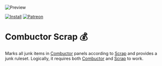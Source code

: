 ![Preview](http://jaliborc.com/images/addons/large/combuctor/scrap.jpg)


[![Install](http://img.shields.io/badge/install-twitch-blueviolet)](https://www.curseforge.com/wow/addons/combuctor-scrap/files)
[![Patreon](http://img.shields.io/badge/donate-patreon-orange)](https://www.patreon.com/jaliborc)

# Combuctor Scrap :moneybag:
Marks all junk items in [Combuctor](https://github.com/tullamods/Combuctor) panels according to [Scrap](https://github.com/Jaliborc/Scrap) and provides a junk ruleset.
Logically, it requires both [Combuctor](https://github.com/tullamods/Combuctor) and [Scrap](https://github.com/Jaliborc/Scrap) to work.
